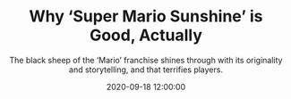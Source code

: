 ---
title: Why ‘Super Mario Sunshine’ is Good, Actually
layout: writing
subtitle: The black sheep of the ‘Mario’ franchise shines through with its originality and storytelling, and that terrifies players.
date: 2020-09-18 12:00:00
tags: [writing]
thumbnail_image: mario.jpeg
primary_button_text: medium.com
primary_button_link: https://dylanilvento.medium.com/why-super-mario-sunshine-is-good-actually-f1de82b9d351?sk=67899a073910e5bf9f492159f6a5963f
---